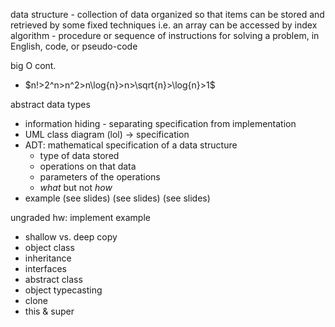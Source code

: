 data structure - collection of data organized so that items can be stored and retrieved by some fixed techniques i.e. an array can be accessed by index
algorithm - procedure or sequence of instructions for solving a problem, in English, code, or pseudo-code

big O cont.
- $n!>2^n>n^2>n\log{n}>n>\sqrt{n}>\log{n}>1$

abstract data types
- information hiding - separating specification from implementation
- UML class diagram (lol) -> specification
- ADT: mathematical specification of a data structure
	- type of data stored
	- operations on that data
	- parameters of the operations
	- _what_ but not _how_
- example (see slides) (see slides) (see slides)

ungraded hw: implement example
- shallow vs. deep copy
- object class
- inheritance
- interfaces
- abstract class
- object typecasting
- clone
- this & super